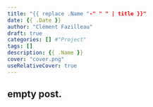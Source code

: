```yaml
---
title: "{{ replace .Name "-" " " | title }}"
date: {{ .Date }}
author: "Clément Fazilleau"
draft: true
categories: [] #"Project"
tags: []
description: {{ .Name }}
cover: "cover.png"
useRelativeCover: true
---
```


## empty post.
